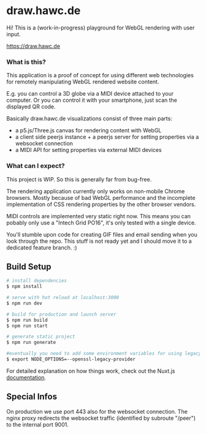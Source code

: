# draw.hawc.de

Hi! This is a (work-in-progress) playground for WebGL rendering with user input.

https://draw.hawc.de

### What is this?

This application is a proof of concept for using different web technologies for remotely manipulating WebGL rendered website content.

E.g. you can control a 3D globe via a MIDI device attached to your computer. Or you can control it with your smartphone, just scan the displayed QR code.

Basically draw.hawc.de visualizations consist of three main parts:

- a p5.js/Three.js canvas for rendering content with WebGL
- a client side peerjs instance + a peerjs server for setting properties via a websocket connection
- a MIDI API for setting properties via external MIDI devices

### What can I expect?

This project is WIP. So this is generally far from bug-free.

The rendering application currently only works on non-mobile Chrome browsers. Mostly because of bad WebGL performance and the incomplete implementation of CSS rendering properties by the other browser vendors.

MIDI controls are implemented very static right now. This means you can pobably only use a "Intech Grid PO16", it's only tested with a single device.

You'll stumble upon code for creating GIF files and email sending when you look through the repo. This stuff is not ready yet and I should move it to a dedicated feature branch. :)

## Build Setup

```bash
# install dependencies
$ npm install

# serve with hot reload at localhost:3000
$ npm run dev

# build for production and launch server
$ npm run build
$ npm run start

# generate static project
$ npm run generate

#eventually you need to add some environment variables for using legacy SSL settings in node before running the dev server:
$ export NODE_OPTIONS=--openssl-legacy-provider
```

For detailed explanation on how things work, check out the Nuxt.js [documentation](https://nuxtjs.org).

## Special Infos

On production we use port 443 also for the websocket connection. The nginx proxy redirects the websocket traffic (identified by subroute "/peer") to the internal port 9001.

